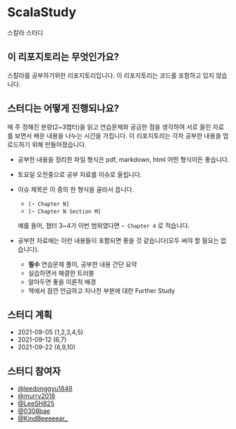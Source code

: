 # ScalaStudy
스칼라 스터디

## 이 리포지토리는 무엇인가요?
스칼라를 공부하기위한 리포지토리입니다. 이 리포지토리는 코드를 포함하고 있지 않습니다.

## 스터디는 어떻게 진행되나요?
매 주 정해진 분량(2~3챕터)을 읽고 연습문제와 궁금한 점을 생각하여 서로 올린 자료를 보면서 배운 내용을 나누는 시간을 가집니다. 이 리포지토리는 각자 공부한 내용을 업로드하기 위해 만들어졌습니다.

- 공부한 내용을 정리한 파일 형식은 pdf, markdown, html 어떤 형식이든 좋습니다.
- 토요일 오전중으로 공부 자료를 이슈로 올립니다.
- 이슈 제목은 이 중의 한 형식을 골라서 씁니다.
  - `[~ Chapter N]`
  - `[~ Chapter N Section M]`
  
  예를 들어, 챕터 3~4가 이번 범위였다면 `~ Chapter 4` 로 적습니다.
- 공부한 자료에는 이런 내용들이 포함되면 좋을 것 같습니다(모두 써야 할 필요는 없습니다).
  - **필수** 연습문제 풀이, 공부한 내용 간단 요약
  - 실습하면서 해결한 트러블
  - 알아두면 좋을 이론적 배경
  - 책에서 잠깐 언급하고 지나친 부분에 대한 Further Study
 
 ## 스터디 계획
 - 2021-09-05 (1,2,3,4,5)
 - 2021-09-12 (6,7)
 - 2021-09-22 (8,9,10)

## 스터디 참여자
- [@leedonggyu1848](https://github.com/leedonggyu1848)
- [@murry2018](https://github.com/murry2018)
- [@LeeSH825](https://github.com/LeeSH825)
- [@0308bae](https://github.com/0308bae)
- [@KindBeeeeear_](https://github.com/dlgkdrb2)
